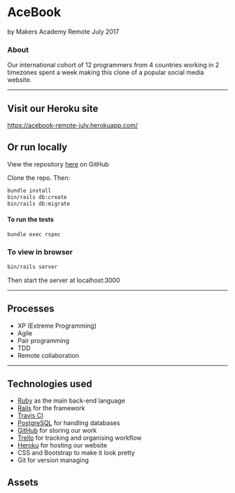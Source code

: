 # AceBook
by Makers Academy Remote July 2017

### About
Our international cohort of 12 programmers from 4 countries working in 2 timezones spent a week making this clone of a popular social media website.

---
## Visit our Heroku site
https://acebook-remote-july.herokuapp.com/

## Or run locally
View the repository [here](https://github.com/makersacademy/acebook-remote-july-2017) on GitHub

Clone the repo. Then:

```bash
bundle install
bin/rails db:create
bin/rails db:migrate
```
#### To run the tests
```bash
bundle exec rspec
```

### To view in browser
```bash
bin/rails server
```
Then start the server at localhost:3000

---
## Processes
* XP (Extreme Programming)
* Agile
* Pair programming
* TDD
* Remote collaboration

---
## Technologies used

* [Ruby](https://www.ruby-lang.org/en/) as the main back-end language
* [Rails](http://rubyonrails.org/) for the framework
* [Travis CI](https://travis-ci.org/)
* [PostgreSQL](https://www.postgresql.org/) for handling databases
* [GitHub](https://github.com/makersacademy/acebook-remote-july-2017) for storing our work
* [Trello](https://trello.com/) for tracking and organising workflow
* [Heroku](https://acebook-remote-july.herokuapp.com/
) for hosting our website
* CSS and Bootstrap to make it look pretty
* Git for version managing

## Assets
